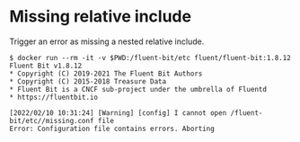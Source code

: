 # Missing relative include

Trigger an error as missing a nested relative include.

```
$ docker run --rm -it -v $PWD:/fluent-bit/etc fluent/fluent-bit:1.8.12
Fluent Bit v1.8.12
* Copyright (C) 2019-2021 The Fluent Bit Authors
* Copyright (C) 2015-2018 Treasure Data
* Fluent Bit is a CNCF sub-project under the umbrella of Fluentd
* https://fluentbit.io

[2022/02/10 10:31:24] [Warning] [config] I cannot open /fluent-bit/etc//missing.conf file
Error: Configuration file contains errors. Aborting
```
